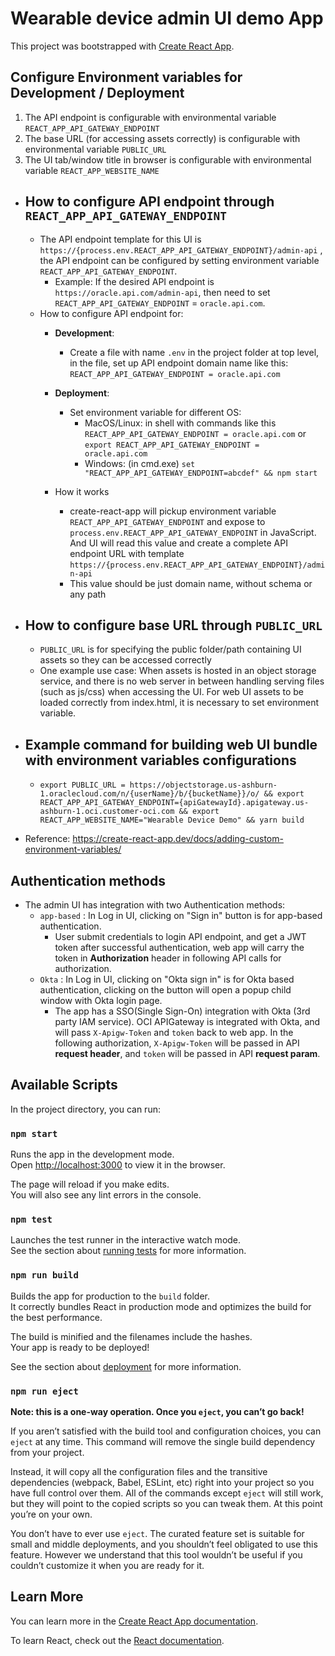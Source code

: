 # Wearable device admin UI demo App

This project was bootstrapped with [Create React App](https://github.com/facebook/create-react-app).

## Configure Environment variables for Development / Deployment

1. The API endpoint is configurable with environmental variable `REACT_APP_API_GATEWAY_ENDPOINT`
2. The base URL (for accessing assets correctly) is configurable with environmental variable `PUBLIC_URL`
3. The UI tab/window title in browser is configurable with environmental variable `REACT_APP_WEBSITE_NAME`

- ## How to configure API endpoint through `REACT_APP_API_GATEWAY_ENDPOINT`
  
  - The API endpoint template for this UI is `https://{process.env.REACT_APP_API_GATEWAY_ENDPOINT}/admin-api` , the API endpoint can be configured by setting environment variable `REACT_APP_API_GATEWAY_ENDPOINT`.
    - Example: If the desired API endpoint is `https://oracle.api.com/admin-api`, then need to set `REACT_APP_API_GATEWAY_ENDPOINT` = `oracle.api.com`.
  - How to configure API endpoint for:
    - **Development**:
      - Create a file with name `.env` in the project folder at top level, in the file, set up API endpoint domain name like this: `REACT_APP_API_GATEWAY_ENDPOINT = oracle.api.com`
    - **Deployment**:
      - Set environment variable for different OS:
        - MacOS/Linux: in shell with commands like this `REACT_APP_API_GATEWAY_ENDPOINT = oracle.api.com` or `export REACT_APP_API_GATEWAY_ENDPOINT = oracle.api.com`
        - Windows: (in cmd.exe) `set "REACT_APP_API_GATEWAY_ENDPOINT=abcdef" && npm start`

    - How it works
      - create-react-app will pickup environment variable `REACT_APP_API_GATEWAY_ENDPOINT` and expose to `process.env.REACT_APP_API_GATEWAY_ENDPOINT` in JavaScript. And UI will read this value and create a complete API endpoint URL with template `https://{process.env.REACT_APP_API_GATEWAY_ENDPOINT}/admin-api`
      - This value should be just domain name, without schema or any path

- ## How to configure base URL through `PUBLIC_URL`

  - `PUBLIC_URL` is for specifying the public folder/path containing UI assets so they can be accessed correctly
  - One example use case: When assets is hosted in an object storage service, and there is no web server in between handling serving files (such as js/css) when accessing the UI. For web UI assets to be loaded correctly from index.html, it is necessary to set environment variable.
  
- ## Example command for building web UI bundle with environment variables configurations
  
  - `export PUBLIC_URL = https://objectstorage.us-ashburn-1.oraclecloud.com/n/{userName}/b/{bucketName}}/o/ && export REACT_APP_API_GATEWAY_ENDPOINT={apiGatewayId}.apigateway.us-ashburn-1.oci.customer-oci.com && export REACT_APP_WEBSITE_NAME="Wearable Device Demo" && yarn build`

- Reference: https://create-react-app.dev/docs/adding-custom-environment-variables/

## Authentication methods
  
- The admin UI has integration with two Authentication methods: 
  - `app-based` : In Log in UI, clicking on "Sign in" button is for app-based authentication.
    - User submit credentials to login API endpoint, and get a JWT token after successful authentication, web app will carry the token in **Authorization** header in following API calls for authorization.
  - `Okta` : In Log in UI, clicking on "Okta sign in" is for Okta based authentication, clicking on the button will open a popup child window with Okta login page.
    - The app has a SSO(Single Sign-On) integration with Okta (3rd party IAM service). OCI APIGateway is integrated with Okta, and will pass `X-Apigw-Token` and `token` back to web app. In the following authorization, `X-Apigw-Token` will be passed in API **request header**, and `token` will be passed in API **request param**.

## Available Scripts

In the project directory, you can run:

### `npm start`

Runs the app in the development mode.\
Open [http://localhost:3000](http://localhost:3000) to view it in the browser.

The page will reload if you make edits.\
You will also see any lint errors in the console.

### `npm test`

Launches the test runner in the interactive watch mode.\
See the section about [running tests](https://facebook.github.io/create-react-app/docs/running-tests) for more information.

### `npm run build`

Builds the app for production to the `build` folder.\
It correctly bundles React in production mode and optimizes the build for the best performance.

The build is minified and the filenames include the hashes.\
Your app is ready to be deployed!

See the section about [deployment](https://facebook.github.io/create-react-app/docs/deployment) for more information.

### `npm run eject`

**Note: this is a one-way operation. Once you `eject`, you can’t go back!**

If you aren’t satisfied with the build tool and configuration choices, you can `eject` at any time. This command will remove the single build dependency from your project.

Instead, it will copy all the configuration files and the transitive dependencies (webpack, Babel, ESLint, etc) right into your project so you have full control over them. All of the commands except `eject` will still work, but they will point to the copied scripts so you can tweak them. At this point you’re on your own.

You don’t have to ever use `eject`. The curated feature set is suitable for small and middle deployments, and you shouldn’t feel obligated to use this feature. However we understand that this tool wouldn’t be useful if you couldn’t customize it when you are ready for it.

## Learn More

You can learn more in the [Create React App documentation](https://facebook.github.io/create-react-app/docs/getting-started).

To learn React, check out the [React documentation](https://reactjs.org/).
